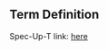 ## Term Definition

Spec-Up-T link: <a href='https://weboftrust.github.io/WOT-terms/docs/glossary/group-code'>here</a>
